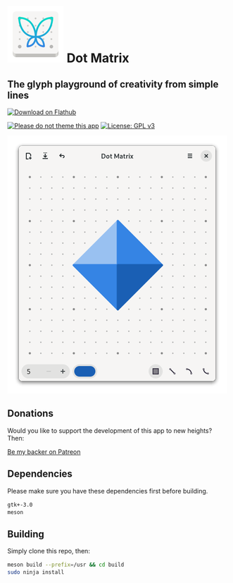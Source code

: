# ![icon](data/icon.png) Dot Matrix

## The glyph playground of creativity from simple lines

<a href='https://flathub.org/apps/details/io.github.lainsce.DotMatrix'><img width='240' alt='Download on Flathub' src='https://flathub.org/assets/badges/flathub-badge-en.png'/></a>

[![Please do not theme this app](https://stopthemingmy.app/badge.svg)](https://stopthemingmy.app)
[![License: GPL v3](https://img.shields.io/badge/License-GPL%20v3-blue.svg)](http://www.gnu.org/licenses/gpl-3.0)

![Screenshot](data/shot.png)

## Donations

Would you like to support the development of this app to new heights? Then:

[Be my backer on Patreon](https://www.patreon.com/lainsce)

## Dependencies

Please make sure you have these dependencies first before building.

```bash
gtk+-3.0
meson
```

## Building

Simply clone this repo, then:

```bash
meson build --prefix=/usr && cd build
sudo ninja install
```
